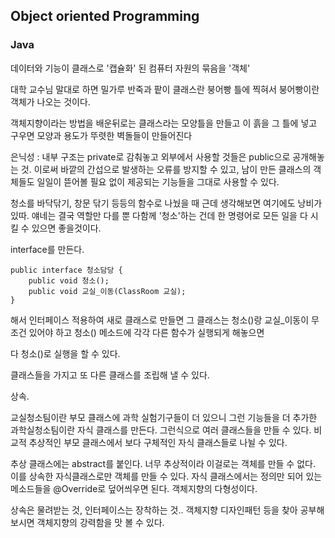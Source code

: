 ## Object oriented Programming
### Java

데이터와 기능이 클래스로 '캡슐화' 된
컴퓨터 자원의 묶음을 '객체'

대학 교수님 말대로 하면
밀가루 반죽과 팥이 클래스란 붕어빵 틀에 찍혀서
붕어빵이란 객체가 나오는 것이다.

객체지향이라는 방법을 배운뒤로는
클래스라는 모양틀을 만들고
이 흙을 그 틀에 넣고 구우면
모양과 용도가 뚜렷한 벽돌들이 만들어진다

은닉성 : 내부 구조는 private로 감춰놓고 외부에서 사용할 것들은 public으로 공개해놓는 것.
이로써 바깥의 간섭으로 발생하는 오류를 방지할 수 있고,
남이 만든 클래스의 객체들도 일일이 뜯어볼 필요 없이
제공되는 기능들을 그대로 사용할 수 있다.

청소를 바닥닦기, 창문 닦기 등등의 함수로 나눴을 때
근데 생각해보면 여기에도 낭비가 있따.
얘네는 결국 역할만 다를 뿐 다함께 '청소'하는 건데
한 명령어로 모든 일을 다 시킬 수 있으면 좋을것이다.

interface를 만든다.

    public interface 청소담당 {
        public void 청소();
        public void 교실_이동(ClassRoom 교실);
    }

해서 인터페이스 적용하여 새로 클래스로 만들면
그 클래스는 청소()랑 교실_이동이 무조건 있어야 하고
청소() 메소드에 각각 다른 함수가 실행되게 해놓으면

다 청소()로 실행을 할 수 있다.

클래스들을 가지고 또 다른 클래스를 조립해 낼 수 있다.

상속. 

교실청소팀이란 부모 클래스에 과학 실험기구들이 더 있으니 그런 기능들을 더 추가한 과학실청소팀이란
자식 클래스를 만든다.
그런식으로 여러 클래스들을 만들 수 있다.
비교적 추상적인 부모 클래스에서
보다 구체적인 자식 클래스들로 나뉠 수 있다.

추상 클래스에는 abstract를 붙인다.
너무 추상적이라 이걸로는 객체를 만들 수 없다.
이를 상속한 자식클래스로만 객체를 만들 수 있다.
자식 클래스에서는
정의만 되어 있는 메소드들을
@Override로 덮어씌우면 된다.
객체지향의 다형성이다.

상속은 물려받는 것, 인터페이스는 장착하는 것..
객체지향 디자인패턴 등을 찾아 공부해보시면
객체지향의 강력함을 맛 볼 수 있다.

